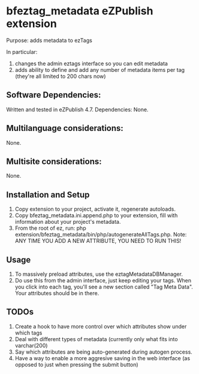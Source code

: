 bfeztag_metadata eZPublish extension
==================

Purpose: adds metadata to ezTags

In particular:

1. changes the admin eztags interface so you can edit metadata
2. adds ability to define and add any number of metadata items per tag (they're all limited to 200 chars now)

Software Dependencies:
--------------------------------

Written and tested in eZPublish 4.7.
Dependencies: None.

Multilanguage considerations:
--------------------------------

None.

Multisite considerations:
--------------------------------

None.

Installation and Setup
--------------------------------

1. Copy extension to your project, activate it, regenerate autoloads.
2. Copy bfeztag_metadata.ini.append.php to your extension, fill with information about your project's metadata.
3. From the root of ez, run: php extension/bfeztag_metadata/bin/php/autogenerateAllTags.php. Note: ANY TIME YOU ADD A NEW ATTRIBUTE, YOU NEED TO RUN THIS!

Usage
--------------------------------

1. To massively preload attributes, use the eztagMetadataDBManager.
2. Do use this from the admin interface, just keep editing your tags. When you click into each tag, you'll see a new section called "Tag Meta Data". Your attributes should be in there.

TODOs
--------------------------------

1. Create a hook to have more control over which attributes show under which tags
2. Deal with different types of metadata (currently only what fits into varchar(200)
3. Say which attributes are being auto-generated during autogen process.
4. Have a way to enable a more aggresive saving in the web interface (as opposed to just when pressing the submit button)